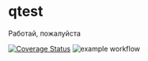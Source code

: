 # qtest
Работай, пожалуйста

[![Coverage Status](https://coveralls.io/repos/github/danelloptz/qtest/badge.svg?branch=main)](https://coveralls.io/github/danelloptz/qtest?branch=main)
![example workflow](https://github.com/danelloptz/qtest/actions/workflows/makefile.yml/badge.svg)
